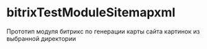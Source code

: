 # bitrixTestModuleSitemapxml
Прототип модуля битрикс по генерации карты сайта картинок из выбранной директории
